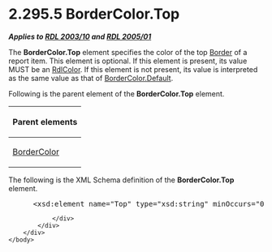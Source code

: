 <html dir="LTR" xmlns:mshelp="http://msdn.microsoft.com/mshelp" xmlns:ddue="http://ddue.schemas.microsoft.com/authoring/2003/5" xmlns:xlink="http://www.w3.org/1999/xlink" xmlns:tool="http://www.microsoft.com/tooltip">
    <head>
        <meta http-equiv="Content-Type" content="text/html; CHARSET=utf-8"></meta>
        <meta name="save" content="history"></meta>
        <title>2.295.5 BorderColor.Top</title>
        <xml>
            <mshelp:toctitle title="2.295.5 BorderColor.Top"></mshelp:toctitle>
            <mshelp:rltitle title="[MS-RDL]: BorderColor.Top"></mshelp:rltitle>
            <mshelp:keyword index="A" term="b7e361b5-171e-4afb-8196-6f5ca52e6ddd"></mshelp:keyword>
            <mshelp:attr name="DCSext.ContentType" value="open specification"></mshelp:attr>
            <mshelp:attr name="AssetID" value="b7e361b5-171e-4afb-8196-6f5ca52e6ddd"></mshelp:attr>
            <mshelp:attr name="TopicType" value="kbRef"></mshelp:attr>
            <mshelp:attr name="DCSext.Title" value="[MS-RDL]: BorderColor.Top" />
        </xml>
    </head>
    <body>
        <div id="header">
            <h1 class="heading">2.295.5 BorderColor.Top</h1>
        </div>
        <div id="mainSection">
            <div id="mainBody">
                <div id="allHistory" class="saveHistory"></div>
                <div id="sectionSection0" class="section" name="collapseableSection">
                    

<p><b><i>Applies to </i></b><a href="a7e2ad00-07c8-4f6d-80ab-3ad55df7b233.md"><b><i>RDL 2003/10</i></b></a><b>
<i>and </i></b><a href="3ebe2912-4958-4832-b391-cad1f5e13338.md"><b><i>RDL 2005/01</i></b></a></p>

<p>The <b>BorderColor.Top</b> element specifies the color of
the top <a href="39ecf39b-787f-4c80-94a9-a0eed30385be.md">Border</a> of a
report item. This element is optional. If this element is present, its value
MUST be an <a href="b302c6a5-6023-42b1-95ed-bafcdc4b5714.md">RdlColor</a>. If
this element is not present, its value is interpreted as the same value as that
of <a href="6af30362-99ef-4975-8b40-d64292e8e7d6.md">BorderColor.Default</a>.</p>

<p>Following is the parent element of the <b>BorderColor.Top</b>
element.</p>

<table>
 <thead>
  <tr>
   <th>
   <p>Parent elements</p>
   </th>
  </tr>
 </thead>
 <tr>
  <td>
  <p><a href="66641e6c-1e60-483e-a84d-d43d738623bf.md">BorderColor</a></p>
  </td>
 </tr>
</table>

<p>The following is the XML Schema definition of the <b>BorderColor.Top</b>
element.</p>

<dl>
<dd>
<div><pre> &lt;xsd:element name=&quot;Top&quot; type=&quot;xsd:string&quot; minOccurs=&quot;0&quot; /&gt;
</pre></div>
</dd></dl>


                </div>
            </div>
        </div>
    </body>
</html>